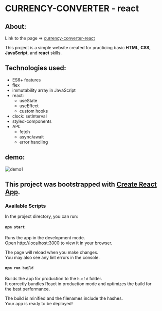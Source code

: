 # CURRENCY-CONVERTER - react
## About:
Link to the page => [currency-converter-react](https://dor-ka.github.io/currency-converter-react/)

This project is a simple website created for practicing basic **HTML**, **CSS**, **JavaScript**, and **react** skills.
## Technologies used:
- ES6+ features
- flex
- immutability array in JavaScript
- react:
    - useState
    - useEffect
    - custom hooks
- clock: setInterval
- styled-components
- API:
    - fetch
    - async/await
    - error handling

## demo:
![demo1](https://github.com/DorotaKar/currency-converter-react/blob/main/public/readme-react-api.png?)


## This project was bootstrapped with [Create React App](https://github.com/facebook/create-react-app).

### Available Scripts

In the project directory, you can run:

#### `npm start`

Runs the app in the development mode.\
Open [http://localhost:3000](http://localhost:3000) to view it in your browser.

The page will reload when you make changes.\
You may also see any lint errors in the console.

#### `npm run build`


Builds the app for production to the `build` folder.\
It correctly bundles React in production mode and optimizes the build for the best performance.

The build is minified and the filenames include the hashes.\
Your app is ready to be deployed!
